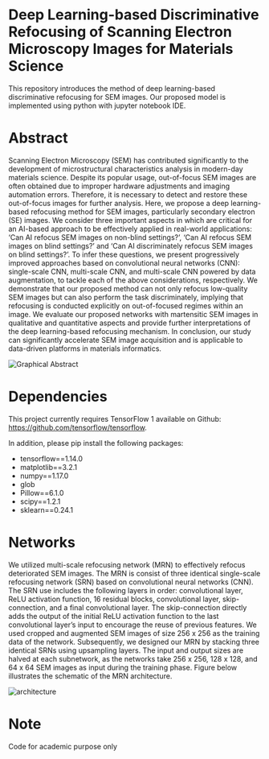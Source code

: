 # Deep Learning-based Discriminative Refocusing of Scanning Electron Microscopy Images for Materials Science
This repository introduces the method of deep learning-based discriminative refocusing for SEM images. Our proposed model is implemented using python with jupyter notebook IDE.

# Abstract
Scanning Electron Microscopy (SEM) has contributed significantly to the development of microstructural characteristics analysis in modern-day materials science. Despite its popular usage, out-of-focus SEM images are often obtained due to improper hardware adjustments and imaging automation errors. Therefore, it is necessary to detect and restore these out-of-focus images for further analysis. Here, we propose a deep learning-based refocusing method for SEM images, particularly secondary electron (SE) images. We consider three important aspects in which are critical for an AI-based approach to be effectively applied in real-world applications: ‘Can AI refocus SEM images on non-blind settings?’, ‘Can AI refocus SEM images on blind settings?’ and ‘Can AI discriminately refocus SEM images on blind settings?’. To infer these questions, we present progressively improved approaches based on convolutional neural networks (CNN): single-scale CNN, multi-scale CNN, and multi-scale CNN powered by data augmentation, to tackle each of the above considerations, respectively. We demonstrate that our proposed method can not only refocus low-quality SEM images but can also perform the task discriminately, implying that refocusing is conducted explicitly on out-of-focused regimes within an image. We evaluate our proposed networks with martensitic SEM images in qualitative and quantitative aspects and provide further interpretations of the deep learning-based refocusing mechanism. In conclusion, our study can significantly accelerate SEM image acquisition and is applicable to data-driven platforms in materials informatics.

![Graphical Abstract](https://user-images.githubusercontent.com/36979706/114976189-86f45100-9ec0-11eb-9745-dc21f7a0a8d8.png)

# Dependencies
This project currently requires TensorFlow 1 available on Github: https://github.com/tensorflow/tensorflow.

In addition, please pip install the following packages:

* tensorflow==1.14.0
* matplotlib==3.2.1
* numpy==1.17.0
* glob
* Pillow==6.1.0
* scipy==1.2.1
* sklearn==0.24.1

# Networks

We utilized multi-scale refocusing network (MRN) to effectively refocus deteriorated SEM images. The MRN is consist of three identical single-scale refocusing network (SRN) based on convolutional neural networks (CNN). The SRN use includes the following layers in order: convolutional layer, ReLU activation function, 16 residual blocks, convolutional layer, skip-connection, and a final convolutional layer. The skip-connection directly adds the output of the initial ReLU activation function to the last convolutional layer’s input to encourage the reuse of previous features. We used cropped and augmented SEM images of size 256 x 256 as the training data of the network. Subsequently, we designed our MRN by stacking three identical SRNs using upsampling layers. The input and output sizes are halved at each subnetwork, as the networks take 256 x 256, 128 x 128, and 64 x 64 SEM images as input during the training phase. Figure below illustrates the schematic of the MRN architecture.

![architecture](https://user-images.githubusercontent.com/73891024/97993288-34017280-1e27-11eb-8bc7-46b4e6be8115.png)

# Note
Code for academic purpose only
